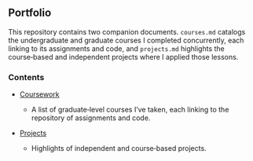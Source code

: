 ## Portfolio

This repository contains two companion documents. `courses.md` catalogs the undergraduate and graduate courses I completed concurrently, each linking to its assignments and code, and `projects.md` highlights the course‑based and independent projects where I applied those lessons.  


### Contents

- [Coursework](courses.md)  
  - A list of graduate‑level courses I’ve taken, each linking to the repository of assignments and code.

- [Projects](projects.md)  
  - Highlights of independent and course‑based projects.

<br>
<br>